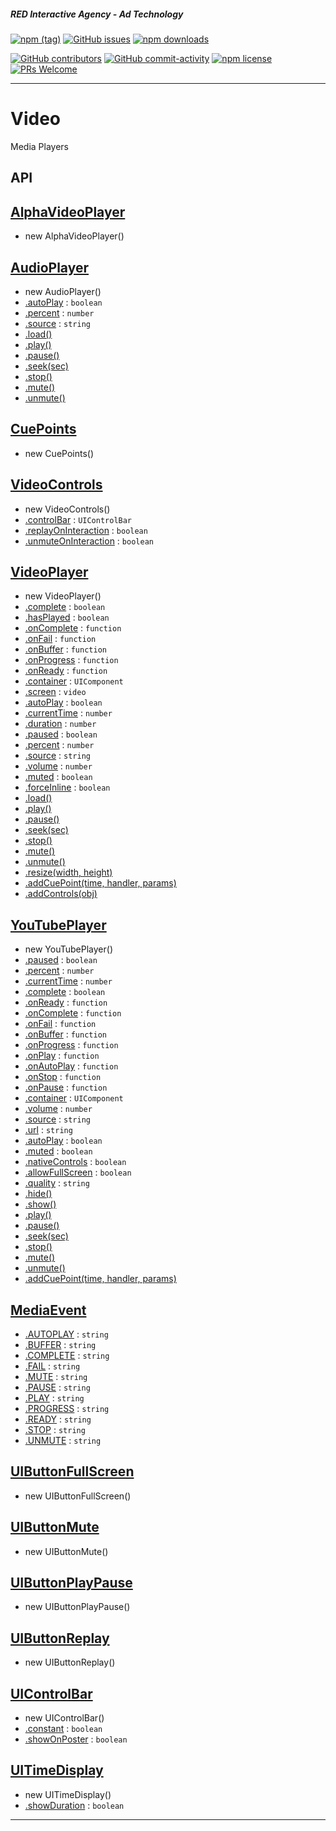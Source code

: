 ##### RED Interactive Agency - Ad Technology

[![npm (tag)](https://img.shields.io/npm/v/@ff0000-ad-tech%2Fad-video.svg?style=flat-square)](https://www.npmjs.com/package/@ff0000-ad-tech%2Fad-video)
[![GitHub issues](https://img.shields.io/github/issues/ff0000-ad-tech/ad-video.svg?style=flat-square)](https://github.com/ff0000-ad-tech/ad-video)
[![npm downloads](https://img.shields.io/npm/dm/@ff0000-ad-tech%2Fad-video.svg?style=flat-square)](https://www.npmjs.com/package/@ff0000-ad-tech%2Fad-video)

[![GitHub contributors](https://img.shields.io/github/contributors/ff0000-ad-tech/ad-video.svg?style=flat-square)](https://github.com/ff0000-ad-tech/ad-video/graphs/contributors/)
[![GitHub commit-activity](https://img.shields.io/github/commit-activity/y/ff0000-ad-tech/ad-video.svg?style=flat-square)](https://github.com/ff0000-ad-tech/ad-video/commits/master)
[![npm license](https://img.shields.io/npm/l/@ff0000-ad-tech%2Fad-video.svg?style=flat-square)](https://github.com/ff0000-ad-tech/ad-video/blob/master/LICENSE)
[![PRs Welcome](https://img.shields.io/badge/PRs-welcome-brightgreen.svg?style=flat-square)](http://makeapullrequest.com)

* * *

# Video

Media Players

## API

## <a name="AlphaVideoPlayer" href="./docs/AlphaVideoPlayer.md">AlphaVideoPlayer</a>
* new AlphaVideoPlayer()
## <a name="AudioPlayer" href="./docs/AudioPlayer.md">AudioPlayer</a>
* new AudioPlayer()
* <a href="./docs/AudioPlayer.md#AudioPlayer.autoPlay">.autoPlay</a> : <code>boolean</code>
* <a href="./docs/AudioPlayer.md#AudioPlayer.percent">.percent</a> : <code>number</code>
* <a href="./docs/AudioPlayer.md#AudioPlayer.source">.source</a> : <code>string</code>
* <a href="./docs/AudioPlayer.md#AudioPlayer.load">.load()</a>
* <a href="./docs/AudioPlayer.md#AudioPlayer.play">.play()</a>
* <a href="./docs/AudioPlayer.md#AudioPlayer.pause">.pause()</a>
* <a href="./docs/AudioPlayer.md#AudioPlayer.seek">.seek(sec)</a>
* <a href="./docs/AudioPlayer.md#AudioPlayer.stop">.stop()</a>
* <a href="./docs/AudioPlayer.md#AudioPlayer.mute">.mute()</a>
* <a href="./docs/AudioPlayer.md#AudioPlayer.unmute">.unmute()</a>
## <a name="CuePoints" href="./docs/CuePoints.md">CuePoints</a>
* new CuePoints()
## <a name="VideoControls" href="./docs/VideoControls.md">VideoControls</a>
* new VideoControls()
* <a href="./docs/VideoControls.md#VideoControls.controlBar">.controlBar</a> : <code>UIControlBar</code>
* <a href="./docs/VideoControls.md#VideoControls.replayOnInteraction">.replayOnInteraction</a> : <code>boolean</code>
* <a href="./docs/VideoControls.md#VideoControls.unmuteOnInteraction">.unmuteOnInteraction</a> : <code>boolean</code>
## <a name="VideoPlayer" href="./docs/VideoPlayer.md">VideoPlayer</a>
* new VideoPlayer()
* <a href="./docs/VideoPlayer.md#VideoPlayer.complete">.complete</a> : <code>boolean</code>
* <a href="./docs/VideoPlayer.md#VideoPlayer.hasPlayed">.hasPlayed</a> : <code>boolean</code>
* <a href="./docs/VideoPlayer.md#VideoPlayer.onComplete">.onComplete</a> : <code>function</code>
* <a href="./docs/VideoPlayer.md#VideoPlayer.onFail">.onFail</a> : <code>function</code>
* <a href="./docs/VideoPlayer.md#VideoPlayer.onBuffer">.onBuffer</a> : <code>function</code>
* <a href="./docs/VideoPlayer.md#VideoPlayer.onProgress">.onProgress</a> : <code>function</code>
* <a href="./docs/VideoPlayer.md#VideoPlayer.onReady">.onReady</a> : <code>function</code>
* <a href="./docs/VideoPlayer.md#VideoPlayer.container">.container</a> : <code>UIComponent</code>
* <a href="./docs/VideoPlayer.md#VideoPlayer.screen">.screen</a> : <code>video</code>
* <a href="./docs/VideoPlayer.md#VideoPlayer.autoPlay">.autoPlay</a> : <code>boolean</code>
* <a href="./docs/VideoPlayer.md#VideoPlayer.currentTime">.currentTime</a> : <code>number</code>
* <a href="./docs/VideoPlayer.md#VideoPlayer.duration">.duration</a> : <code>number</code>
* <a href="./docs/VideoPlayer.md#VideoPlayer.paused">.paused</a> : <code>boolean</code>
* <a href="./docs/VideoPlayer.md#VideoPlayer.percent">.percent</a> : <code>number</code>
* <a href="./docs/VideoPlayer.md#VideoPlayer.source">.source</a> : <code>string</code>
* <a href="./docs/VideoPlayer.md#VideoPlayer.volume">.volume</a> : <code>number</code>
* <a href="./docs/VideoPlayer.md#VideoPlayer.muted">.muted</a> : <code>boolean</code>
* <a href="./docs/VideoPlayer.md#VideoPlayer.forceInline">.forceInline</a> : <code>boolean</code>
* <a href="./docs/VideoPlayer.md#VideoPlayer.load">.load()</a>
* <a href="./docs/VideoPlayer.md#VideoPlayer.play">.play()</a>
* <a href="./docs/VideoPlayer.md#VideoPlayer.pause">.pause()</a>
* <a href="./docs/VideoPlayer.md#VideoPlayer.seek">.seek(sec)</a>
* <a href="./docs/VideoPlayer.md#VideoPlayer.stop">.stop()</a>
* <a href="./docs/VideoPlayer.md#VideoPlayer.mute">.mute()</a>
* <a href="./docs/VideoPlayer.md#VideoPlayer.unmute">.unmute()</a>
* <a href="./docs/VideoPlayer.md#VideoPlayer.resize">.resize(width, height)</a>
* <a href="./docs/VideoPlayer.md#VideoPlayer.addCuePoint">.addCuePoint(time, handler, params)</a>
* <a href="./docs/VideoPlayer.md#VideoPlayer.addControls">.addControls(obj)</a>
## <a name="YouTubePlayer" href="./docs/YouTubePlayer.md">YouTubePlayer</a>
* new YouTubePlayer()
* <a href="./docs/YouTubePlayer.md#YouTubePlayer.paused">.paused</a> : <code>boolean</code>
* <a href="./docs/YouTubePlayer.md#YouTubePlayer.percent">.percent</a> : <code>number</code>
* <a href="./docs/YouTubePlayer.md#YouTubePlayer.currentTime">.currentTime</a> : <code>number</code>
* <a href="./docs/YouTubePlayer.md#YouTubePlayer.complete">.complete</a> : <code>boolean</code>
* <a href="./docs/YouTubePlayer.md#YouTubePlayer.onReady">.onReady</a> : <code>function</code>
* <a href="./docs/YouTubePlayer.md#YouTubePlayer.onComplete">.onComplete</a> : <code>function</code>
* <a href="./docs/YouTubePlayer.md#YouTubePlayer.onFail">.onFail</a> : <code>function</code>
* <a href="./docs/YouTubePlayer.md#YouTubePlayer.onBuffer">.onBuffer</a> : <code>function</code>
* <a href="./docs/YouTubePlayer.md#YouTubePlayer.onProgress">.onProgress</a> : <code>function</code>
* <a href="./docs/YouTubePlayer.md#YouTubePlayer.onPlay">.onPlay</a> : <code>function</code>
* <a href="./docs/YouTubePlayer.md#YouTubePlayer.onAutoPlay">.onAutoPlay</a> : <code>function</code>
* <a href="./docs/YouTubePlayer.md#YouTubePlayer.onStop">.onStop</a> : <code>function</code>
* <a href="./docs/YouTubePlayer.md#YouTubePlayer.onPause">.onPause</a> : <code>function</code>
* <a href="./docs/YouTubePlayer.md#YouTubePlayer.container">.container</a> : <code>UIComponent</code>
* <a href="./docs/YouTubePlayer.md#YouTubePlayer.volume">.volume</a> : <code>number</code>
* <a href="./docs/YouTubePlayer.md#YouTubePlayer.source">.source</a> : <code>string</code>
* <a href="./docs/YouTubePlayer.md#YouTubePlayer.url">.url</a> : <code>string</code>
* <a href="./docs/YouTubePlayer.md#YouTubePlayer.autoPlay">.autoPlay</a> : <code>boolean</code>
* <a href="./docs/YouTubePlayer.md#YouTubePlayer.muted">.muted</a> : <code>boolean</code>
* <a href="./docs/YouTubePlayer.md#YouTubePlayer.nativeControls">.nativeControls</a> : <code>boolean</code>
* <a href="./docs/YouTubePlayer.md#YouTubePlayer.allowFullScreen">.allowFullScreen</a> : <code>boolean</code>
* <a href="./docs/YouTubePlayer.md#YouTubePlayer.quality">.quality</a> : <code>string</code>
* <a href="./docs/YouTubePlayer.md#YouTubePlayer.hide">.hide()</a>
* <a href="./docs/YouTubePlayer.md#YouTubePlayer.show">.show()</a>
* <a href="./docs/YouTubePlayer.md#YouTubePlayer.play">.play()</a>
* <a href="./docs/YouTubePlayer.md#YouTubePlayer.pause">.pause()</a>
* <a href="./docs/YouTubePlayer.md#YouTubePlayer.seek">.seek(sec)</a>
* <a href="./docs/YouTubePlayer.md#YouTubePlayer.stop">.stop()</a>
* <a href="./docs/YouTubePlayer.md#YouTubePlayer.mute">.mute()</a>
* <a href="./docs/YouTubePlayer.md#YouTubePlayer.unmute">.unmute()</a>
* <a href="./docs/YouTubePlayer.md#YouTubePlayer.addCuePoint">.addCuePoint(time, handler, params)</a>
## <a name="MediaEvent" href="./docs/MediaEvent.md">MediaEvent</a>
* <a href="./docs/MediaEvent.md#MediaEvent.AUTOPLAY">.AUTOPLAY</a> : <code>string</code>
* <a href="./docs/MediaEvent.md#MediaEvent.BUFFER">.BUFFER</a> : <code>string</code>
* <a href="./docs/MediaEvent.md#MediaEvent.COMPLETE">.COMPLETE</a> : <code>string</code>
* <a href="./docs/MediaEvent.md#MediaEvent.FAIL">.FAIL</a> : <code>string</code>
* <a href="./docs/MediaEvent.md#MediaEvent.MUTE">.MUTE</a> : <code>string</code>
* <a href="./docs/MediaEvent.md#MediaEvent.PAUSE">.PAUSE</a> : <code>string</code>
* <a href="./docs/MediaEvent.md#MediaEvent.PLAY">.PLAY</a> : <code>string</code>
* <a href="./docs/MediaEvent.md#MediaEvent.PROGRESS">.PROGRESS</a> : <code>string</code>
* <a href="./docs/MediaEvent.md#MediaEvent.READY">.READY</a> : <code>string</code>
* <a href="./docs/MediaEvent.md#MediaEvent.STOP">.STOP</a> : <code>string</code>
* <a href="./docs/MediaEvent.md#MediaEvent.UNMUTE">.UNMUTE</a> : <code>string</code>
## <a name="UIButtonFullScreen" href="./docs/UIButtonFullScreen.md">UIButtonFullScreen</a>
* new UIButtonFullScreen()
## <a name="UIButtonMute" href="./docs/UIButtonMute.md">UIButtonMute</a>
* new UIButtonMute()
## <a name="UIButtonPlayPause" href="./docs/UIButtonPlayPause.md">UIButtonPlayPause</a>
* new UIButtonPlayPause()
## <a name="UIButtonReplay" href="./docs/UIButtonReplay.md">UIButtonReplay</a>
* new UIButtonReplay()
## <a name="UIControlBar" href="./docs/UIControlBar.md">UIControlBar</a>
* new UIControlBar()
* <a href="./docs/UIControlBar.md#UIControlBar.constant">.constant</a> : <code>boolean</code>
* <a href="./docs/UIControlBar.md#UIControlBar.showOnPoster">.showOnPoster</a> : <code>boolean</code>
## <a name="UITimeDisplay" href="./docs/UITimeDisplay.md">UITimeDisplay</a>
* new UITimeDisplay()
* <a href="./docs/UITimeDisplay.md#UITimeDisplay.showDuration">.showDuration</a> : <code>boolean</code>


* * *